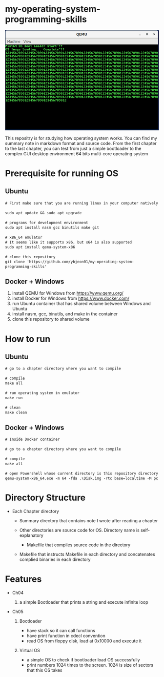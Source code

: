 # my-operating-system-programming-skills

![capture of MINT64OS screen](./Ch5/summary/assets/result.png)


This repositry is for studying how operating system works. You can find my summary note in markdown format and source code. From the first chapter to the last chapter, you can test
from just a simple bootloader to the complex GUI desktop environment 64 bits multi-core
operating system

# Prerequisite for running OS

## Ubuntu

    # First make sure that you are running linux in your computer natively

    sudo apt update && sudo apt upgrade
    
    # programs for development environment
    sudo apt install nasm gcc binutils make git

    # x86_64 emulator
    # It seems like it supports x86, but x64 is also supported
    sudo apt install qemu-system-x86

    # clone this repository
    git clone 'https://github.com/ybjeon01/my-operating-system-programming-skills'


## Docker + Windows

1. install QEMU for Windows from https://www.qemu.org/
2. install Docker for Windows from https://www.docker.com/
3. run Ubuntu container that has shared volume between Windows and Ubuntu
4. install nasm, gcc, binutils, and make in the container
5. clone this repository to shared volume

# How to run

## Ubuntu

    # go to a chapter directory where you want to compile
    
    # compile
    make all

    # run operating system in emulator
    make run

    # clean
    make clean
    
## Docker + Windows

    # Inside Docker container

    # go to a chapter directory where you want to compile
    
    # compile
    make all

    # open Powershell whose current directory is this repository directory
    qemu-system-x86_64.exe -m 64 -fda .\Disk.img -rtc base=localtime -M pc



# Directory Structure

* Each Chapter directory

    * Summary directory that contains note I wrote after reading a chapter
    
    * Other directories are source code for OS. Directory name is self-explanatory

        * Makefile that compiles source code in the directory

    * Makefile that instructs Makefile in each directory and concatenates
    complied binaries in each directory


# Features

* Ch04

    1. a simple Bootloader that prints a string and execute infinite loop

* Ch05

    1. Bootloader 

        * have stack so it can call functions
        * have print function in cdecl convention
        * read OS from floppy disk, load at 0x10000 and execute it
    
    2. Virtual OS

        * a simple OS to check if bootloader load OS successfully
        * print numbers 1024 times to the screen. 1024 is size of sectors that
        this OS takes
